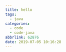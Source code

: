 ```yaml
---
title: hello
tags:
  - java
categories:
  - code
  - code-java
abbrlink: 62876
date: 2019-07-05 10:16:28
---
```


<!--more-->